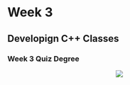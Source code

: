 # Week 3
## Developign C++ Classes
### Week 3 Quiz Degree
<div align="center">
  <img src="https://user-images.githubusercontent.com/38363762/159766979-5d41dd44-20c6-421a-85d8-cac911c0b2c1.PNG">
</div>
